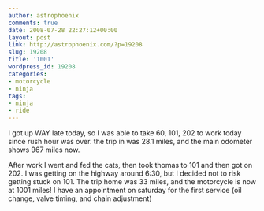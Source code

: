 ```yaml
---
author: astrophoenix
comments: true
date: 2008-07-28 22:27:12+00:00
layout: post
link: http://astrophoenix.com/?p=19208
slug: 19208
title: '1001'
wordpress_id: 19208
categories:
- motorcycle
- ninja
tags:
- ninja
- ride
---
```


I got up WAY late today, so I was able to take 60, 101, 202 to work today since rush hour was over. the trip in was 28.1 miles, and the main odometer shows 967 miles now.

After work I went and fed the cats, then took thomas to 101 and then got on 202. I was getting on the highway around 6:30, but I decided not to risk getting stuck on 101. The trip home was 33 miles, and the motorcycle is now at 1001 miles! I have an appointment on saturday for the first service (oil change, valve timing, and chain adjustment)
